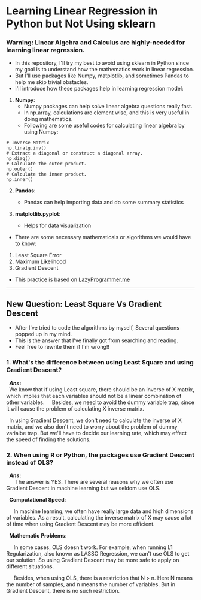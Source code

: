 # Learning Linear Regression in Python but Not Using sklearn

### Warning: Linear Algebra and Calculus are highly-needed for learning linear regression.

* In this repository, I'll try my best to avoid using sklearn in Python since my goal is to understand how the mathematics work in linear regression.
* But I'll use packages like Numpy, matplotlib, and sometimes Pandas to help me skip trivial obstacles.
* I'll introduce how these packages help in learning regression model:
1. **Numpy**: 
   - Numpy packages can help solve linear algebra questions really fast.
   - In np.array, calculations are element wise, and this is very useful in doing mathematics.
   - Following are some useful codes for calculating linear algebra by using Numpy:
```
# Inverse Matrix
np.linalg.inv()
# Extract a diagonal or construct a diagonal array.
np.diag()
# Calculate the outer product.
np.outer()
# Calculate the inner product.
np.inner()
```

2. **Pandas**: 
   - Pandas can help importing data and do some summary statistics

3. **matplotlib.pyplot**: 
   - Helps for data visualization

* There are some necessary mathematicals or algorithms we would have to know:
1. Least Square Error  
2. Maximum Likelihood  
3. Gradient Descent  
* This practice is based on [LazyProgrammer.me](https://github.com/lazyprogrammer)


***
## New Question: Least Square Vs Gradient Descent
* After I've tried to code the algorithms by myself, Several questions popped up in my mind.   
* This is the answer that I've finally got from searching and reading.  
* Feel free to rewrite them if I'm wrong!!  

### 1. What's the difference between using Least Square and using Gradient Descent?

   **_Ans_:**  
   We know that if using Least square, there should be an inverse of X matrix, which implies that each variables should not be a linear combination of other variables.  
   Besides, we need to avoid the dummy variable trap, since it will cause the problem of calculating X inverse matrix.  
   
   In using Gradient Descent, we don't need to calculate the inverse of X matrix, and we also don't need to worry about the problem of dummy varialbe trap.
   But we'll have to decide our learning rate, which may effect the speed of finding the solutions.   

### 2. When using R or Python, the packages use Gradient Descent instead of OLS?
   
   **_Ans_:**  
    
   The answer is YES. There are several reasons why we often use Gradient Descent in machine learning but we seldom use OLS.
   
   **Computational Speed**:
   
      In machine learning, we often have really large data and high dimensions of variables. 
      As a result, calculating the inverse matrix of X may cause a lot of time when using Gradient Descent may be more efficient.
      
   **Mathematic Problems**: 
      
      In some cases, OLS doesn't work. For example, when running L1 Regularization, also known as LASSO Regression, we can't use OLS to get our solution. So using Gradient Descent may be more safe to apply on different situations.
      
      Besides, when using OLS, there is a restriction that N > n. Here N means the number of samples, and n means the number of variables. But in Gradient Descent, there is no such restriction.

